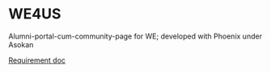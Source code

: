 # WE4US
Alumni-portal-cum-community-page for WE; developed with Phoenix under Asokan

[Requirement doc](https://www.overleaf.com/5481764228wkydwgtwzdgw#e6ead6)
